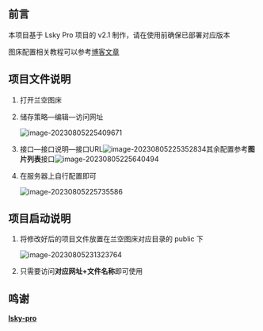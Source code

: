 ## 前言

本项目基于 Lsky Pro 项目的 v2.1 制作，请在使用前确保已部署对应版本

图床配置相关教程可以参考[博客文章](https://blog.tuwilt.top/archives/183/%e5%b0%86%e6%9c%8d%e5%8a%a1%e5%99%a8%e4%bd%9c%e4%b8%bamarkdown%e5%9b%be%e5%ba%8a%e7%9a%84%e6%90%ad%e5%bb%ba%e8%ae%b0%e5%bd%95/)



## 项目文件说明

1. 打开兰空图床

2. 储存策略—编辑—访问网址

   ![image-20230805225409671](http://imagehost.tuwilt.top/img/2023/08/05/64ce682f4b5d6.png)

3. 接口—接口说明—接口URL![image-20230805225352834](http://imagehost.tuwilt.top/img/2023/08/05/64ce682fdb69f.png)其余配置参考**图片列表**接口![image-20230805225640494](http://imagehost.tuwilt.top/img/2023/08/05/64ce683060687.png)

4. 在服务器上自行配置即可

   ![image-20230805225735586](http://imagehost.tuwilt.top/img/2023/08/05/64ce6830d526b.png)



## 项目启动说明

1. 将修改好后的项目文件放置在兰空图床对应目录的 public 下

   ![image-20230805231323764](http://imagehost.tuwilt.top/img/2023/08/05/64ce68315a06e.png)

2. 只需要访问**对应网址+文件名称**即可使用



## 鸣谢

**[lsky-pro](https://github.com/lsky-org/lsky-pro)**

